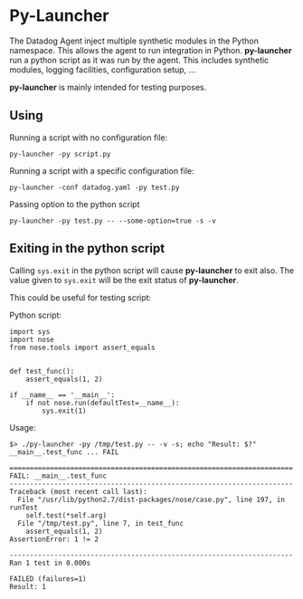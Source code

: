 # Py-Launcher

The Datadog Agent inject multiple synthetic modules in the Python namespace.
This allows the agent to run integration in Python. **py-launcher** run a
python script as it was run by the agent. This includes synthetic modules,
logging facilities, configuration setup, ...

**py-launcher** is mainly intended for testing purposes.

## Using

Running a script with no configuration file:
```
py-launcher -py script.py
```

Running a script with a specific configuration file:
```
py-launcher -conf datadog.yaml -py test.py
```

Passing option to the python script
```
py-launcher -py test.py -- --some-option=true -s -v
```

## Exiting in the python script

Calling `sys.exit` in the python script will cause **py-launcher** to exit
also. The value given to `sys.exit` will be the exit status of **py-launcher**.

This could be useful for testing script:

Python script:
```
import sys
import nose
from nose.tools import assert_equals


def test_func():
    assert_equals(1, 2)

if __name__ == '__main__':
    if not nose.run(defaultTest=__name__):
        sys.exit(1)
```

Usage:
```
$> ./py-launcher -py /tmp/test.py -- -v -s; echo "Result: $?"
__main__.test_func ... FAIL

======================================================================
FAIL: __main__.test_func
----------------------------------------------------------------------
Traceback (most recent call last):
  File "/usr/lib/python2.7/dist-packages/nose/case.py", line 197, in runTest
    self.test(*self.arg)
  File "/tmp/test.py", line 7, in test_func
    assert_equals(1, 2)
AssertionError: 1 != 2

----------------------------------------------------------------------
Ran 1 test in 0.000s

FAILED (failures=1)
Result: 1
```
